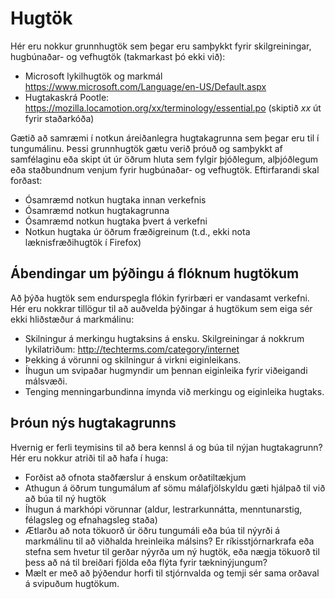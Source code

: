 # Hugtök

Hér eru nokkur grunnhugtök sem þegar eru samþykkt fyrir skilgreiningar, hugbúnaðar- og vefhugtök (takmarkast þó ekki við):

* Microsoft lykilhugtök og markmál  <a href="https://www.microsoft.com/Language/en-US/Default.aspx">https://www.microsoft.com/Language/en-US/Default.aspx</a>
* Hugtakaskrá Pootle: <a href="https://mozilla.locamotion.org/xx/terminology/essential.po">https://mozilla.locamotion.org/xx/terminology/essential.po</a> (skiptið *xx* út fyrir staðarkóða)

Gætið að samræmi í notkun áreiðanlegra hugtakagrunna sem þegar eru til í tungumálinu. Þessi grunnhugtök gætu verið þróuð og samþykkt af samfélaginu eða skipt út úr öðrum hluta sem fylgir þjóðlegum, alþjóðlegum eða staðbundnum venjum fyrir hugbúnaðar- og vefhugtök. Eftirfarandi skal forðast:

* Ósamræmd notkun hugtaka innan verkefnis
* Ósamræmd notkun hugtakagrunna
* Ósamræmd notkun hugtaka þvert á verkefni
* Notkun hugtaka úr öðrum fræðigreinum (t.d., ekki nota læknisfræðihugtök í Firefox)

## Ábendingar um þýðingu á flóknum hugtökum

Að þýða hugtök sem endurspegla flókin fyrirbæri er vandasamt verkefni. Hér eru nokkrar tillögur til að auðvelda þýðingar á hugtökum sem eiga sér ekki hliðstæður á markmálinu:

* Skilningur á merkingu hugtaksins á ensku. Skilgreiningar á nokkrum lykilatriðum: <a href="http://techterms.com/category/internet">http://techterms.com/category/internet</a>
* Þekking á vörunni og skilningur á virkni eiginleikans.
* Íhugun um svipaðar hugmyndir um þennan eiginleika fyrir viðeigandi málsvæði.
* Tenging menningarbundinna ímynda við merkingu og eiginleika hugtaks.

## Þróun nýs hugtakagrunns

Hvernig er ferli teymisins til að bera kennsl á og búa til nýjan hugtakagrunn? Hér eru nokkur atriði til að hafa í huga:

* Forðist að ofnota staðfærslur á enskum orðatiltækjum
* Athugun á öðrum tungumálum af sömu málafjölskyldu gæti hjálpað til við að búa til ný hugtök
* Íhugun á markhópi vörunnar (aldur, lestrarkunnátta, menntunarstig, félagsleg og efnahagsleg staða)
* Ætlarðu að nota tökuorð úr öðru tungumáli eða búa til nýyrði á markmálinu til að viðhalda hreinleika málsins? Er ríkisstjórnarkrafa eða stefna sem hvetur til gerðar nýyrða um ný hugtök, eða nægja tökuorð til þess að ná til breiðari fjölda eða flýta fyrir tækninýjungum?
* Mælt er með að þýðendur horfi til stjórnvalda og temji sér sama orðaval á svipuðum hugtökum.
